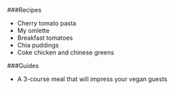 ###Recipes

* Cherry tomato pasta
* My omlette
* Breakfast tomatoes
* Chia puddings
* Coke chicken and chinese greens


###Guides
* A 3-course meal that will impress your vegan guests
